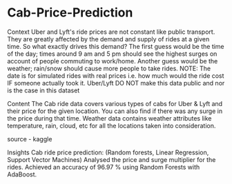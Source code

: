 # Cab-Price-Prediction

Context
Uber and Lyft's ride prices are not constant like public transport. They are greatly affected by the demand and supply of rides at a given time. So what exactly drives this demand? The first guess would be the time of the day; times around 9 am and 5 pm should see the highest surges on account of people commuting to work/home. Another guess would be the weather; rain/snow should cause more people to take rides.
NOTE: The date is for simulated rides with real prices i.e. how much would the ride cost IF someone actually took it. Uber/Lyft DO NOT make this data public and nor is the case in this dataset


Content 
The Cab ride data covers various types of cabs for Uber & Lyft and their price for the given location. You can also find if there was any surge in the price during that time.
Weather data contains weather attributes like temperature, rain, cloud, etc for all the locations taken into consideration.

source - kaggle

Insights
Cab ride price prediction: (Random forests, Linear Regression, Support Vector Machines)
Analysed the price and surge multiplier for the rides. Achieved an accuracy of 96.97 % using Random Forests with AdaBoost.
